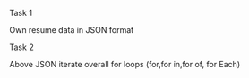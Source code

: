 
Task 1 

Own resume data in JSON format 


Task 2 

Above JSON iterate overall for loops (for,for in,for of, for Each)
